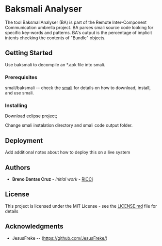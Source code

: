 # Baksmali Analyser

The tool BaksmaliAnalyser (BA) is part of the Remote Inter-Component Communication umbrella project. BA parses smali source code looking for specific key-words and patterns.
BA's output is the percentage of implicit intents checking the contents of "Bundle" objects.

## Getting Started

Use baksmali to decompile an *.apk file into smali.

### Prerequisites

smali/baksmali -- check the [smali](https://github.com/JesusFreke/smali) for details on how to download, install, and use smali.


### Installing

Download eclipse project;

Change smali instalation directory and smali code output folder.

## Deployment

Add additional notes about how to deploy this on a live system

## Authors

* **Breno Dantas Cruz** - *Initial work* - [RICCi](https://github.com/brenodan/ricci)


## License

This project is licensed under the MIT License - see the [LICENSE.md](LICENSE.md) file for details

## Acknowledgments

* JesusFreke -- (https://github.com/JesusFreke/)

